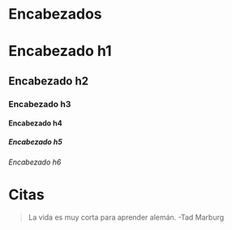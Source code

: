 # Encabezados


# Encabezado h1 
## Encabezado h2
### Encabezado h3
#### Encabezado h4
##### Encabezado h5
###### Encabezado h6

# Citas 

> La vida es muy corta para aprender alemán. -Tad Marburg

